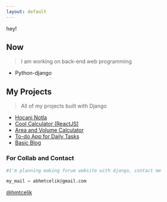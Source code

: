 ```yaml
---
layout: default
---
```


hey!

## Now

>I am working on back-end web programming
  - Python-django

## My Projects

>All of my projects built with Django
  - <a class="changes" href="https://github.com/hmtcelik/hocaninotla" target="_blank">Hocani Notla</a>
  - <a class="changes" href="https://hmtcelik.github.io/cool-calculator/" target="_blank">Cool Calculator (ReactJS)</a>
  - <a class="changes" href="https://github.com/hmtcelik/django-AreaCalc" target="_blank">Area and Volume Calculator</a>
  - <a class="changes" href="https://github.com/hmtcelik/To-Do-App" target="_blank">To-do App for Daily Tasks</a>
  - <a class="changes" href="https://github.com/hmtcelik/django_blog" target="_blank">Basic Blog</a>
  

### For Collab and Contact

```python
#I'm planning making forum website with django, contact me

my_mail = abhmtcelik@gmail.com
```

<a class="github-button" href="https://github.com/hmtcelik" aria-label="Follow @ntkme on GitHub">@hmtcelik</a>


